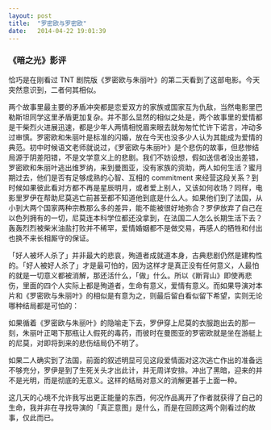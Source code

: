 ```yaml
---
layout: post
title:  "罗密欧与罗密欧"
date:   2014-04-22 19:01:39
---
```


### 《暗之光》影评

恰巧是在刚看过 TNT 剧院版《罗密欧与朱丽叶》的第二天看到了这部电影。今天突然意识到，二者何其相似。

两个故事里最主要的矛盾冲突都是恋爱双方的家族或国家互为仇敌，当然电影里巴勒斯坦同学这里矛盾更加复杂。并不那么显然的相似之处是，两个故事里的爱情都是干柴烈火进展迅速，都是少年人两情相悦眉来眼去就匆匆忙忙许下诺言，冲动多过审慎。罗密欧和朱丽叶是标准的闪婚，放在今天也没多少人认为其能成为爱情的典范。初中时候语文老师就说过，《罗密欧与朱丽叶》是个悲伤的故事，但悲惨结局源于阴差阳错，不是文学意义上的悲剧。我们不妨设想，假如送信者没出差错，罗密欧和朱丽叶逃出维罗纳，来到曼图亚，没有家族的资助，两人如何生活？蜜月期过去，他们是否有足够成熟的心智、互相的 commitment 来经营这段关系？到时候如果彼此看对方都不再是星辰明月，或者爱上别人，又该如何收场？同样，电影里罗伊在帮助尼莫逃亡前甚至都不知道他到底是什么人。如果他们到了法国，从小到大两个国家两种宗教那么多的差异，能不能被很好地弥合？罗伊放弃了自己在以色列拥有的一切，尼莫连本科学位都还没拿到，在法国二人怎么长期生活下去？轰轰烈烈被柴米油盐打败并不稀罕，爱情婚姻都不是做交易，再感人的牺牲和付出也换不来长相厮守的保证。

「好人被坏人杀了」并非最大的悲哀，殉道者成就道本身，古典悲剧仍然是建构性的。「好人被好人杀了」才是最可怕的，因为这样才是真正没有任何意义，人最怕的就是一切意义都被消解，那还活什么，「做」什么。所以《断背山》即使再悲伤，里面的四个人实际上都是殉道者，生命有意义，爱情有意义。而如果导演对本片和《罗密欧与朱丽叶》的相似是有意为之，则最后留白看似留下希望，实则无论哪种结局都是可怕的：

如果循着《罗密欧与朱丽叶》的隐喻走下去，罗伊穿上尼莫的衣服跑出去的那一刻，朱丽叶正喝下那瓶让人假死的毒药，而彼时在曼图亚的罗密欧就是坐在游艇上的尼莫，对即将到来的悲伤结局仍不明了。

如果二人确实到了法国，前面的叙述明显可见这段爱情面对这次逃亡作出的准备远不够充分，罗伊是到了生死关头才出此计，并无周详安排。冲出了黑暗，迎来的并不是光明，而是彻底的无意义。这样的结局对意义的消解更甚于上面一种。

这几天的心境不允许我写出更正能量的东西，何况作品离开了作者就获得了自己的生命，我并非在寻找导演的「真正意图」是什么，而是在回顾这两个刚看过的故事，仅此而已。